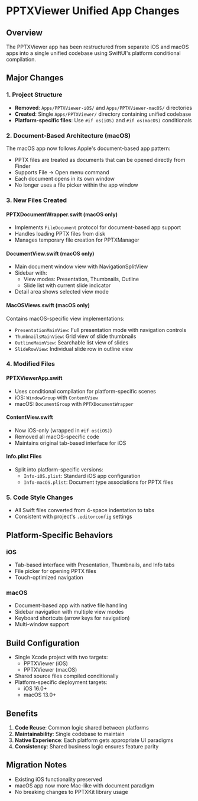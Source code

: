 # PPTXViewer Unified App Changes

## Overview
The PPTXViewer app has been restructured from separate iOS and macOS apps into a single unified codebase using SwiftUI's platform conditional compilation.

## Major Changes

### 1. Project Structure
- **Removed**: `Apps/PPTXViewer-iOS/` and `Apps/PPTXViewer-macOS/` directories
- **Created**: Single `Apps/PPTXViewer/` directory containing unified codebase
- **Platform-specific files**: Use `#if os(iOS)` and `#if os(macOS)` conditionals

### 2. Document-Based Architecture (macOS)
The macOS app now follows Apple's document-based app pattern:
- PPTX files are treated as documents that can be opened directly from Finder
- Supports File → Open menu command
- Each document opens in its own window
- No longer uses a file picker within the app window

### 3. New Files Created

#### PPTXDocumentWrapper.swift (macOS only)
- Implements `FileDocument` protocol for document-based app support
- Handles loading PPTX files from disk
- Manages temporary file creation for PPTXManager

#### DocumentView.swift (macOS only)
- Main document window view with NavigationSplitView
- Sidebar with:
  - View modes: Presentation, Thumbnails, Outline
  - Slide list with current slide indicator
- Detail area shows selected view mode

#### MacOSViews.swift (macOS only)
Contains macOS-specific view implementations:
- `PresentationMainView`: Full presentation mode with navigation controls
- `ThumbnailsMainView`: Grid view of slide thumbnails
- `OutlineMainView`: Searchable list view of slides
- `SlideRowView`: Individual slide row in outline view

### 4. Modified Files

#### PPTXViewerApp.swift
- Uses conditional compilation for platform-specific scenes
- iOS: `WindowGroup` with `ContentView`
- macOS: `DocumentGroup` with `PPTXDocumentWrapper`

#### ContentView.swift
- Now iOS-only (wrapped in `#if os(iOS)`)
- Removed all macOS-specific code
- Maintains original tab-based interface for iOS

#### Info.plist Files
- Split into platform-specific versions:
  - `Info-iOS.plist`: Standard iOS app configuration
  - `Info-macOS.plist`: Document type associations for PPTX files

### 5. Code Style Changes
- All Swift files converted from 4-space indentation to tabs
- Consistent with project's `.editorconfig` settings

## Platform-Specific Behaviors

### iOS
- Tab-based interface with Presentation, Thumbnails, and Info tabs
- File picker for opening PPTX files
- Touch-optimized navigation

### macOS
- Document-based app with native file handling
- Sidebar navigation with multiple view modes
- Keyboard shortcuts (arrow keys for navigation)
- Multi-window support

## Build Configuration
- Single Xcode project with two targets:
  - PPTXViewer (iOS)
  - PPTXViewer (macOS)
- Shared source files compiled conditionally
- Platform-specific deployment targets:
  - iOS 16.0+
  - macOS 13.0+

## Benefits
1. **Code Reuse**: Common logic shared between platforms
2. **Maintainability**: Single codebase to maintain
3. **Native Experience**: Each platform gets appropriate UI paradigms
4. **Consistency**: Shared business logic ensures feature parity

## Migration Notes
- Existing iOS functionality preserved
- macOS app now more Mac-like with document paradigm
- No breaking changes to PPTXKit library usage